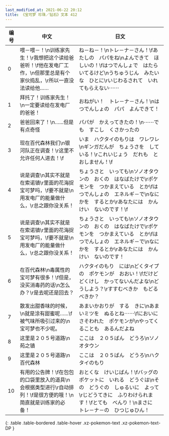 ```yaml
---
last_modified_at: 2021-06-22 20:12
title: 《宝可梦 珍珠／钻石》文本 412
---
```

| 编号 | 中文 | 日文 |
| ---- | ---- | ---- |
| 0 | 喂－喂－！\n训练家先生！\r我想把这个读给爸爸听！\f他在发电厂工作，\n但那里总是有个家伙捣乱，\r所以一直没法读给他…… | ね－ね－！\nトレ－ナ－さん！\fあたしの　パパをね\nよんできて　ほしいの！\fはつでんしょで　はたらいてるけど\nうちゅうじん　みたいな　ひとに\rいじわるされて　いれてもらえない⋯⋯ |
| 1 | 拜托了！训练家先生！\n一定要读给在发电厂的爸爸！ | おねがい！　トレ－ナ－さん！\nはつでんしょの　パパ　よんできて！ |
| 2 | 爸爸回来了！\n……但是有点奇怪 | パパが　かえってきたの！\n⋯⋯でも　すこし　くさかったの |
| 3 | 现在百代森林我们\n银河队正在调查！\r这里不允许任何人进去！\f | いま　ハクタイのもりは　ワレワレ\nギンガだんが　ちょうさを　している！\rこれいじょう　だれも　とおしません！\f |
| 4 | 说是调查\n其实不就是在索诺镇\r里面的花海捉宝可梦吗，\f要不就是\n用发电厂的能量做什么，\r总之跟你没关系！ | ちょうさと　いっても\nソノオタウンの　おくの　はなばたけで\rポケモンを　つかまえている　とか\fはつでんしょの　エネルギ－で\nなにかを　するとか\rあなたには　かんけい　ないのです！\f |
| 5 | 说是调查\n其实不就是在索诺镇\r里面的花海捉宝可梦吗，\f要不就是\n用发电厂的能量做什么，\r总之跟你没关系！ | ちょうさと　いっても\nソノオタウンの　おくの　はなばたけで\rポケモンを　つかまえている　とか\fはつでんしょの　エネルギ－で\nなにかを　するとか\rあなたには　かんけい　ないのです！ |
| 6 | 在百代森林\n毒属性的宝可梦有很多！\f但是，没买消毒药的话\n怎么办？\r是去呢还是回去？ | ハクタイのもり　には\nどくタイプの　ポケモンが　おおい！\fだけど　どくけし　かってないんだよな\nどうしよう？\rすすむべきか　もどるべきか？ |
| 7 | 散发出甜香味的时候，\n就是涂有甜蜜呢……\f被气味所吸引过来的\n宝可梦也不少呢。 | あまいかおりが　する　きに\nあまいミツを　ぬるとね⋯⋯\fにおいに　さそわれた　ポケモンが\nやってくることも　あるんだよね |
| 8 | 这里是２０５号道路\n苑之镇 | ここは　２０５ばん　どうろ\nソノオタウン |
| 9 | 这里是２０５号道路\n百代森林 | ここは　２０５ばん　どうろ\nハクタイのもり |
| 10 | 有用的公告牌！\f在包包的口袋里放入的道具\n会根据类型进行\r自动排列！\f是很方便的哦！\n简直就是训练家的必备！ | おとくな　けいじばん！\fバッグの　ポケットに　いれる　どうぐは\nその　どうぐの　しゅるいに　よって\rじどうてきに　ふりわけられます！\fとても　べんり！\nまさに　トレ－ナ－の　ひつじゅひん！ |
{: .table .table-bordered .table-hover .xz-pokemon-text .xz-pokemon-text-DP }